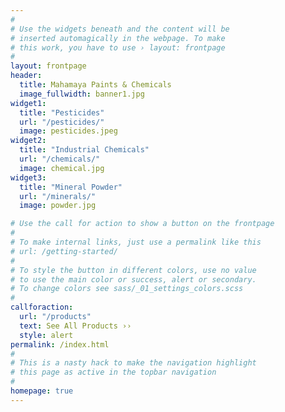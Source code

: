 ```yaml
---
#
# Use the widgets beneath and the content will be
# inserted automagically in the webpage. To make
# this work, you have to use › layout: frontpage
#
layout: frontpage
header:
  title: Mahamaya Paints & Chemicals
  image_fullwidth: banner1.jpg
widget1:
  title: "Pesticides"
  url: "/pesticides/"
  image: pesticides.jpeg
widget2:
  title: "Industrial Chemicals"
  url: "/chemicals/"
  image: chemical.jpg
widget3:
  title: "Mineral Powder"
  url: "/minerals/"
  image: powder.jpg

# Use the call for action to show a button on the frontpage
#
# To make internal links, just use a permalink like this
# url: /getting-started/
#
# To style the button in different colors, use no value
# to use the main color or success, alert or secondary.
# To change colors see sass/_01_settings_colors.scss
#
callforaction:
  url: "/products"
  text: See All Products ››
  style: alert
permalink: /index.html
#
# This is a nasty hack to make the navigation highlight
# this page as active in the topbar navigation
#
homepage: true
---
```

